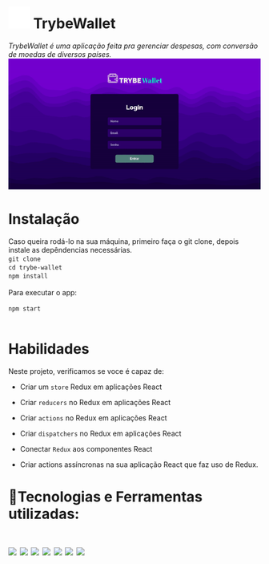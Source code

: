 <h1> <img src="./public/favicon.ico" height="43px"> TrybeWallet </h1>
<i> TrybeWallet é uma aplicação feita pra gerenciar despesas, com conversão de moedas de diversos países. </i>
<img src="./public/ezgif.com-gif-maker (2).gif">
<h1>Instalação</h1>
Caso queira rodá-lo na sua máquina, primeiro faça o git clone, depois instale as depêndencias necessárias.
<br/>
<code>git clone</code>
<br/>
<code>cd trybe-wallet</code>
<br/>
<code>npm install</code>
<br/>
<br/>
Para executar o app:

<code>npm start</code>
<br/>
<br/>

# Habilidades
Neste projeto, verificamos se voce é capaz de:

  * Criar um `store` Redux em aplicações React

  * Criar `reducers` no Redux em aplicações React

  * Criar `actions` no Redux em aplicações React

  * Criar `dispatchers` no Redux em aplicações React

  * Conectar `Redux` aos componentes React

  * Criar actions assíncronas na sua aplicação React que faz uso de Redux.


# 🚀Tecnologias e Ferramentas utilizadas:
<h1 align='left'>
<img src="https://img.shields.io/badge/HTML5-E34F26?style=for-the-badge&logo=html5&logoColor=white" />
<img src="https://img.shields.io/badge/CSS3-1572B6?style=for-the-badge&logo=css3&logoColor=white" />
<img src="https://img.shields.io/badge/JavaScript-F7DF1E?style=for-the-badge&logo=javascript&logoColor=black" />
<img src="https://img.shields.io/badge/React_Router-CA4245?style=for-the-badge&logo=react-router&logoColor=white" />
<img src="https://img.shields.io/badge/React-20232A?style=for-the-badge&logo=react&logoColor=61DAFB" />
<img src="https://img.shields.io/badge/Redux-593D88?style=for-the-badge&logo=redux&logoColor=white" />
<img src="https://img.shields.io/badge/figma-%23F24E1E.svg?style=for-the-badge&logo=figma&logoColor=white" />
</h1>
